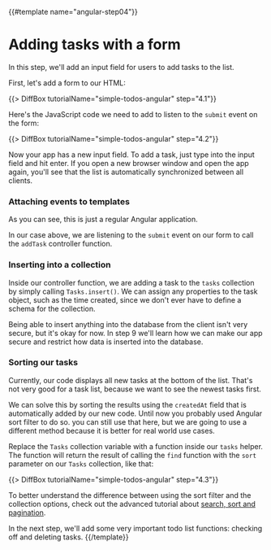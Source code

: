 {{#template name="angular-step04"}}

# Adding tasks with a form

In this step, we'll add an input field for users to add tasks to the list.

First, let's add a form to our HTML:

{{> DiffBox tutorialName="simple-todos-angular" step="4.1"}}

Here's the JavaScript code we need to add to listen to the `submit` event on the form:

{{> DiffBox tutorialName="simple-todos-angular" step="4.2"}}

Now your app has a new input field. To add a task, just type into the input field and hit enter. If you open a new browser window and open the app again, you'll see that the list is automatically synchronized between all clients.

### Attaching events to templates

As you can see, this is just a regular Angular application.

In our case above, we are listening to the `submit` event on our form to call the `addTask` controller function.

### Inserting into a collection

Inside our controller function, we are adding a task to the `tasks` collection by simply calling `Tasks.insert()`. We can assign any properties to the task object, such as the time created, since we don't ever have to define a schema for the collection.

Being able to insert anything into the database from the client isn't very secure, but it's okay for now. In step 9 we'll learn how we can make our app secure and restrict how data is inserted into the database.

### Sorting our tasks

Currently, our code displays all new tasks at the bottom of the list. That's not very good for a task list, because we want to see the newest tasks first.

We can solve this by sorting the results using the `createdAt` field that is automatically added by our new code.
Until now you probably used Angular sort filter to do so. you can still use that here, but we are going to use a different method because it is better for real world use cases.

Replace the `Tasks` collection variable with a function inside our `tasks` helper.
The function will return the result of calling the `find` function with the `sort` parameter on our `Tasks` collection, like that:

{{> DiffBox tutorialName="simple-todos-angular" step="4.3"}}

To better understand the difference between using the sort filter and the collection options, check out the advanced tutorial about [search, sort and pagination](https://angular-meteor.com/tutorials/whatsapp2/ionic/filter-and-pagination).

In the next step, we'll add some very important todo list functions: checking off and deleting tasks.
{{/template}}

